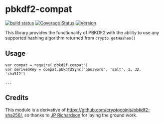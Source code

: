 # pbkdf2-compat

[![build status](https://secure.travis-ci.org/crypto-browserify/pbkdf2-compat.png)](http://travis-ci.org/crypto-browserify/pbkdf2-compat)
[![Coverage Status](https://img.shields.io/coveralls/crypto-browserify/pbkdf2-compat.svg)](https://coveralls.io/r/crypto-browserify/pbkdf2-compat)
[![Version](http://img.shields.io/npm/v/pbkdf2-compat.svg)](https://www.npmjs.org/package/pbkdf2-compat)

This library provides the functionality of PBKDF2 with the ability to use any supported hashing algorithm returned from `crypto.getHashes()`


## Usage

```
var compat = require('pbkd2f-compat')
var derivedKey = compat.pbkdf2Sync('password', 'salt', 1, 32, 'sha512')

...
```


## Credits

This module is a derivative of https://github.com/cryptocoinjs/pbkdf2-sha256/, so thanks to [JP Richardson](https://github.com/cryptocoinjs/pbkdf2-sha256/) for laying the ground work.
